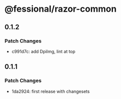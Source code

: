 # @fessional/razor-common

## 0.1.2

### Patch Changes

- c991d7c: add DpiImg, lint at top

## 0.1.1

### Patch Changes

- 1da2924: first release with changesets
